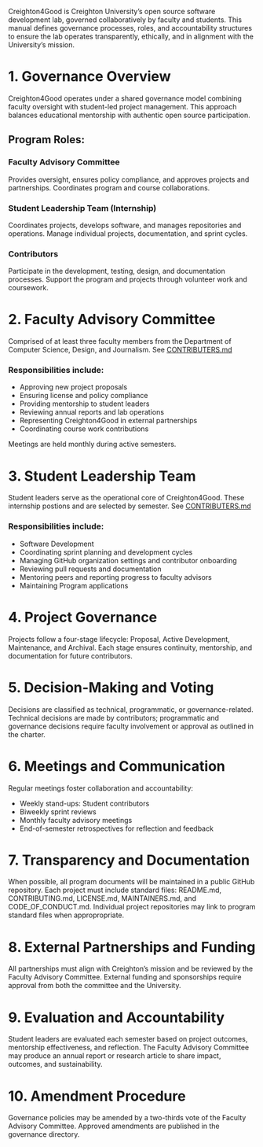 Creighton4Good is Creighton University’s open source software development lab, governed collaboratively by faculty and students. This manual defines governance processes, roles, and accountability structures to ensure the lab operates transparently, ethically, and in alignment with the University’s mission.

# 1. Governance Overview
Creighton4Good operates under a shared governance model combining faculty oversight with student-led project management. This approach balances educational mentorship with authentic open source participation.

## Program Roles: 
### Faculty Advisory Committee 
Provides oversight, ensures policy compliance, and approves projects and partnerships. Coordinates program and course collaborations. 
### Student Leadership Team (Internship)
Coordinates projects, develops software, and manages repositories and operations. Manage individual projects, documentation, and sprint cycles. 
### Contributors
Participate in the development, testing, design, and documentation processes. Support the program and projects through volunteer work and coursework.

# 2. Faculty Advisory Committee
Comprised of at least three faculty members from the Department of Computer Science, Design, and Journalism. See [CONTRIBUTERS.md](/CONTRIBUTORS.md)

### Responsibilities include: 
- Approving new project proposals 
- Ensuring license and policy compliance 
- Providing mentorship to student leaders 
- Reviewing annual reports and lab operations 
- Representing Creighton4Good in external partnerships
- Coordinating course work contributions

Meetings are held monthly during active semesters. 

# 3. Student Leadership Team
Student leaders serve as the operational core of Creighton4Good. These internship postions and are selected by semester. See [CONTRIBUTERS.md](/CONTRIBUTORS.md)
### Responsibilities include:
- Software Development
- Coordinating sprint planning and development cycles
- Managing GitHub organization settings and contributor onboarding
- Reviewing pull requests and documentation
- Mentoring peers and reporting progress to faculty advisors
- Maintaining Program applications 

# 4. Project Governance
Projects follow a four-stage lifecycle: Proposal, Active Development, Maintenance, and Archival. Each stage ensures continuity, mentorship, and documentation for future contributors.

# 5. Decision-Making and Voting
Decisions are classified as technical, programmatic, or governance-related. Technical decisions are made by contributors; programmatic and governance decisions require faculty involvement or approval as outlined in the charter.

# 6. Meetings and Communication
Regular meetings foster collaboration and accountability:
- Weekly stand-ups: Student contributors
- Biweekly sprint reviews
- Monthly faculty advisory meetings
- End-of-semester retrospectives for reflection and feedback

# 7. Transparency and Documentation
When possible, all program documents will be maintained in a public GitHub repository. Each project must include standard files: README.md, CONTRIBUTING.md, LICENSE.md, MAINTAINERS.md, and CODE_OF_CONDUCT.md. Individual project repositories may link to program standard files when appropropriate.

# 8. External Partnerships and Funding
All partnerships must align with Creighton’s mission and be reviewed by the Faculty Advisory Committee. External funding and sponsorships require approval from both the committee and the University.

# 9. Evaluation and Accountability
Student leaders are evaluated each semester based on project outcomes, mentorship effectiveness, and reflection. The Faculty Advisory Committee may produce an annual report or research article to share impact, outcomes, and sustainability.

# 10. Amendment Procedure
Governance policies may be amended by a two-thirds vote of the Faculty Advisory Committee. Approved amendments are published in the governance directory.
